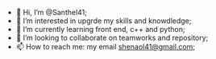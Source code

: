 - 👋 Hi, I’m @Santhel41;
- 👀 I’m interested in upgrde my skills and knowdledge;
- 🌱 I’m currently learning front end, c++ and python;
- 💞️ I’m looking to collaborate on teamworks and repository;
- 📫 How to reach me: my email shenaol41@gmail.com;

<!---
Santhel41/Santhel41 is a ✨ special ✨ repository because its `README.md` (this file) appears on your GitHub profile.
You can click the Preview link to take a look at your changes.
--->
